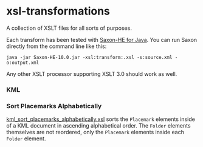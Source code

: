 # xsl-transformations
A collection of XSLT files for all sorts of purposes.

Each transform has been tested with [Saxon-HE for Java](http://www.saxonica.com/download/java.xml). You can run Saxon directly from the command line like this:

`java -jar Saxon-HE-10.0.jar -xsl:transform:.xsl -s:source.xml -o:output.xml`

Any other XSLT processor supporting XSLT 3.0 should work as well.

### KML

### Sort Placemarks Alphabetically

[kml_sort_placemarks_alphabetically.xsl](src/main/resources/xml/kml/kml_sort_placemarks_alphabetically.xsl) sorts the `Placemark` elements inside of a KML document in ascending alphabetical order. The `Folder` elements themselves are not reordered, only the `Placemark` elements inside each `Folder` element.
